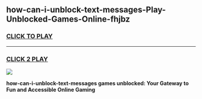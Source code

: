 
## how-can-i-unblock-text-messages-Play-Unblocked-Games-Online-fhjbz
<h3>
<a href="https://premium76.site?title=how-can-i-unblock-text-messages&ref=25A">CLICK TO PLAY</a></h3>
<hr>

<h3>
<a href="https://premium76.site?title=how-can-i-unblock-text-messages&ref=25A">CLICK 2 PLAY</a>
  
</h3>

<a href="https://premium76.site?title=how-can-i-unblock-text-messages&ref=25A"><img src="https://clearcache.store/games.png"></a>


**how-can-i-unblock-text-messages games unblocked: Your Gateway to Fun and Accessible Online Gaming**
